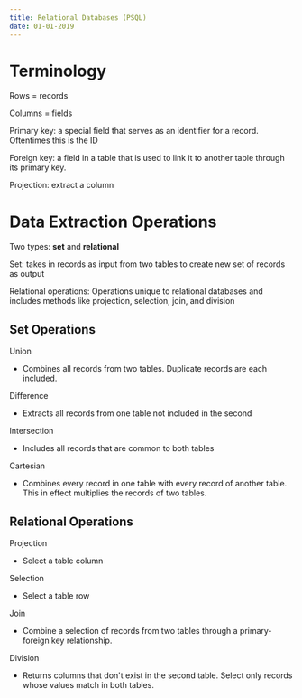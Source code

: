 ```yaml
---
title: Relational Databases (PSQL)
date: 01-01-2019
---
```


# Terminology

Rows = records

Columns = fields

Primary key: a special field that serves as an identifier for a record. Oftentimes this is the ID

Foreign key: a field in a table that is used to link it to another table through its primary key.

Projection: extract a column

# Data Extraction Operations

Two types: **set** and **relational**

Set: takes in records as input from two tables to create new set of records as output

Relational operations: Operations unique to relational databases and includes methods like projection, selection, join, and division

## Set Operations

Union

- Combines all records from two tables. Duplicate records are each included.

Difference

- Extracts all records from one table not included in the second

Intersection

- Includes all records that are common to both tables

Cartesian

- Combines every record in one table with every record of another table. This in effect multiplies the records of two tables.

## Relational Operations

Projection

- Select a table column

Selection

- Select a table row

Join

- Combine a selection of records from two tables through a primary-foreign key relationship.

Division

- Returns columns that don't exist in the second table. Select only records whose values match in both tables.